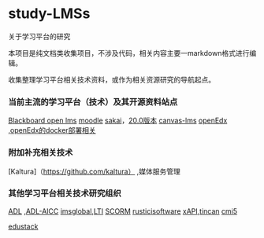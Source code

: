 # study-LMSs
关于学习平台的研究

本项目是纯文档类收集项目，不涉及代码，相关内容主要一markdown格式进行编辑。

收集整理学习平台相关技术资料，或作为相关资源研究的导航起点。

### 当前主流的学习平台（技术）及其开源资料站点
[Blackboard open lms](https://help.blackboard.com/zh-hans/Blackboard_Open_LMS)
[moodle](https://moodle.org/)
[sakai](https://www.sakailms.org/)，[20.0版本](http://source.sakaiproject.org/release/20.0/)
[canvas-lms](https://github.com/instructure/canvas-lms)
[openEdx](https://open.edx.org/) ,[openEdx的docker部署相关](https://docs.tutor.overhang.io/install.html)

### 附加补充相关技术
[Kaltura]（https://github.com/kaltura） ,媒体服务管理

### 其他学习平台相关技术研究组织
[ADL](http://adlnet.gov) ,[ADL-AICC](https://github.com/ADL-AICC/AICC-Document-Archive)
[imsglobal](https://www.imsglobal.org),[LTI](https://www.imsglobal.org/activity/learning-tools-interoperability)
[SCORM](https://scorm.com/)
[rusticisoftware](https://rusticisoftware.com/)
[xAPI](https://xapi.com/),[tincan]()
[cmi5](https://github.com/ADL-AICC/cmi5)

[edustack](https://www.edustack.org/)




